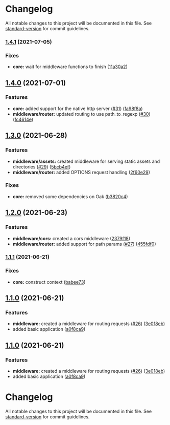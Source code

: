 # Changelog

All notable changes to this project will be documented in this file. See
[standard-version](https://github.com/conventional-changelog/standard-version)
for commit guidelines.

### [1.4.1](https://github.com/LukeShay/lapi/compare/v1.4.0...v1.4.1) (2021-07-05)

### Fixes

- **core:** wait for middleware functions to finish
  ([11a30a2](https://github.com/LukeShay/lapi/commits/11a30a2d4ba4ed3bdd38076fface91a6ddff73f6))

## [1.4.0](https://github.com/LukeShay/lapi/compare/v1.3.0...v1.4.0) (2021-07-01)

### Features

- **core:** added support for the native http server
  ([#31](https://github.com/LukeShay/lapi/issues/31))
  ([fa98f8a](https://github.com/LukeShay/lapi/commits/fa98f8a120574b12d684e0c504231474de9bd956))
- **middleware/router:** updated routing to use path_to_regexp
  ([#30](https://github.com/LukeShay/lapi/issues/30))
  ([fc4614e](https://github.com/LukeShay/lapi/commits/fc4614ed898777d64407d8723dbd1ca59437011c))

## [1.3.0](https://github.com/LukeShay/lapi/compare/v1.2.0...v1.3.0) (2021-06-28)

### Features

- **middleware/assets:** created middleware for serving static assets and
  directories ([#29](https://github.com/LukeShay/lapi/issues/29))
  ([5bcb4ef](https://github.com/LukeShay/lapi/commits/5bcb4ef6631b8978dbe0d306614fc43af0305ce6))
- **middleware/router:** added OPTIONS request handling
  ([2f60e29](https://github.com/LukeShay/lapi/commits/2f60e29f972014a4b33ba2fbfa4440264b0b43b7))

### Fixes

- **core:** removed some dependencies on Oak
  ([b3820c4](https://github.com/LukeShay/lapi/commits/b3820c44c9e7e1f411da5af4263c2c1ac6c26222))

## [1.2.0](https://github.com/LukeShay/lapi/compare/v1.1.1...v1.2.0) (2021-06-23)

### Features

- **middleware/cors:** created a cors middleware
  ([2379f18](https://github.com/LukeShay/lapi/commits/2379f1816d74a38b6962efe7906c867fa122076c))
- **middleware/router:** added support for path params
  ([#27](https://github.com/LukeShay/lapi/issues/27))
  ([455fdf0](https://github.com/LukeShay/lapi/commits/455fdf0c68afb73f5df0d677c976bec3ce6659d8))

### [1.1.1](https://github.com/LukeShay/lapi/compare/v1.1.0...v1.1.1) (2021-06-21)

### Fixes

- **core:** construct context
  ([babee73](https://github.com/LukeShay/lapi/commits/babee735d34f8be815466fbbdefb348e1980061b))

## [1.1.0](https://github.com/LukeShay/lapi/compare/v1.0.0...v1.1.0) (2021-06-21)

### Features

- **middleware:** created a middleware for routing requests
  ([#26](https://github.com/LukeShay/lapi/issues/26))
  ([3e018eb](https://github.com/LukeShay/lapi/commits/3e018eb45d8a4313c9addd88616d094c05b8ae3d))
- added basic application
  ([a0f8ca9](https://github.com/LukeShay/lapi/commits/a0f8ca914c3081f59b566749ed6d49f864ea08de))

## [1.1.0](https://github.com/LukeShay/lapi/compare/v1.0.0...v1.1.0) (2021-06-21)

### Features

- **middleware:** created a middleware for routing requests
  ([#26](https://github.com/LukeShay/lapi/issues/26))
  ([3e018eb](https://github.com/LukeShay/lapi/commits/3e018eb45d8a4313c9addd88616d094c05b8ae3d))
- added basic application
  ([a0f8ca9](https://github.com/LukeShay/lapi/commits/a0f8ca914c3081f59b566749ed6d49f864ea08de))

# Changelog

All notable changes to this project will be documented in this file. See
[standard-version](https://github.com/conventional-changelog/standard-version)
for commit guidelines.
